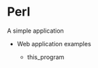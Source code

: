 # Perl
A simple application<br>
<ul>
  <li>Web application examples</li>
    <ul>
      <li>this_program</li>
    <ul>
</ul> 

